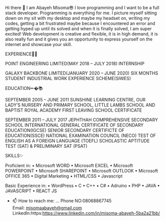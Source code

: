  Hi there 👋
I am Abayeh Misoma😎
I love programming and I want to be a full stack developer. 
Programming is everything for me. 
I picture myself sitting down on my sit with my desktop and maybe my headset on, writing my codes, getting a bit frustrated maybe because I encountered an error and getting hyped up until its solved and when it is finally solved, I am super excited!
Web development is creative and flexible, it is in high demand, it is also really fun and it gives you an opportunity to express yourself on the internet and showcase your skill.


EXPERIENCE👨‍💻

POINT ENGINEERING LIMITED(MAY 2018 – JULY 2018)
 INTERNSHIP

GALAXY BACKBONE LIMITED(JANUARY 2020 – JUNE 2020) 
SIX MONTHS STUDENT INDUSTRIAL WORK EXPERIENCE SCHEME(SIWES)


EDUCATION✏�📚

SEPTEMBER 2005 – JUNE 2011
SUNSHINE LEARNING CENTRE, OUR LADY’S NURSERY AND PRIMARY SCHOOL, LITTLE LAMBS SCHOOL AND BAPTIST ROYAL ACADEMY
FIRST LEAVING SCHOOL CERTIFICATE

SEPTEMBER 2011 – JULY 2017
JEPHTHAH COMPREHENSIVE SECONDARY SCHOOL
INTERNATIONAL GENERAL CERTIFICATE OF SECONDARY EDUCATION(IGCSE)
SENIOR SECONDARY CERTIFICTE OF EDUCATION(SSCE)
NATIONAL EXAMINATION COUNCIL (NECO)
TEST OF ENGLISH AS A FOREIGN LANGUAGE (TOEFL)
SCHOLASTIC APTITUDE TEST (SAT) & PRELIMINARY SAT (PSAT)


SKILLS✨


Proficient in:
•	 Microsoft WORD
•	 Microsoft EXCEL
•	Microsoft POWERPOINT
•	Microsoft SHAREPOINT
•	Microsoft OUTLOOK
•	Microsoft OFFICE 365
•	Digital Marketing
•	HTML/CSS
•	Javascript


Basic Experience in:
•	WordPress
•	C
•	C++
•	C#
•	Adruino
•	PHP
•	JAVA
•	JAVASCRIPT
•	REACT JS


- 📫 How to reach me: ... Phone NO:08068867745    
                          Email: misomaabayeh@gmail.com    
                          Linkedln:https:https://www.linkedin.com/in/misoma-abayeh-5ba2a21bb/


